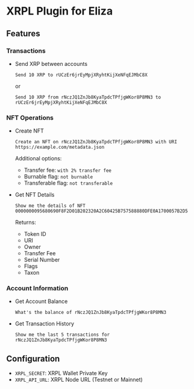# XRPL Plugin for Eliza

## Features

### Transactions
- Send XRP between accounts
  ```
  Send 10 XRP to rUCzEr6jrEyMpjXRyhtKijXeNFqEJMbC8X
  ```
  or
  ```
  Send 10 XRP from rNczJQ1ZnJb8KyaTpdcTPfjgWKor8P8MN3 to rUCzEr6jrEyMpjXRyhtKijXeNFqEJMbC8X
  ```

### NFT Operations
- Create NFT
  ```
  Create an NFT on rNczJQ1ZnJb8KyaTpdcTPfjgWKor8P8MN3 with URI https://example.com/metadata.json
  ```
  Additional options:
  - Transfer fee: `with 2% transfer fee`
  - Burnable flag: `not burnable`
  - Transferable flag: `not transferable`

- Get NFT Details
  ```
  Show me the details of NFT 0000000095680690F8F2D01B202320A2C60425B757588880DFE0A1700057B2D5
  ```
  Returns:
  - Token ID
  - URI
  - Owner
  - Transfer Fee
  - Serial Number
  - Flags
  - Taxon

### Account Information
- Get Account Balance
  ```
  What's the balance of rNczJQ1ZnJb8KyaTpdcTPfjgWKor8P8MN3
  ```

- Get Transaction History
  ```
  Show me the last 5 transactions for rNczJQ1ZnJb8KyaTpdcTPfjgWKor8P8MN3
  ```



## Configuration

- `XRPL_SECRET`: XRPL Wallet Private Key
- `XRPL_API_URL`: XRPL Node URL (Testnet or Mainnet)
